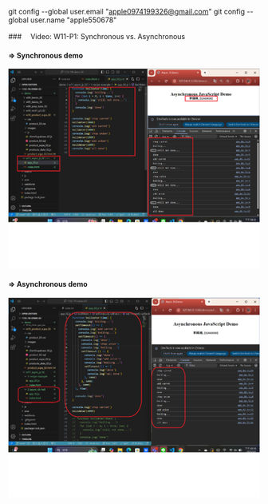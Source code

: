 git config --global user.email "apple0974199326@gmail.com"
git config --global user.name "apple550678"

###　 Video: W11-P1: Synchronous vs. Asynchronous

#### => Synchronous demo

![](w11-p1-1.png)

#### => Asynchronous demo

![](w11-p1-2.png)

```

```

